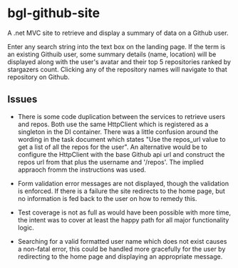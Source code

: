 # bgl-github-site
A .net MVC site to retrieve and display a summary of data on a Github user.

Enter any search string into the text box on the landing page.  If the term is an existing Githuib user, some summary details (name, location) will be displayed along with the user's avatar and their top 5 repositories ranked by stargazers count.  Clicking any of the repository names will navigate to that repository on Github.

## Issues
* There is some code duplication between the services to retrieve users and repos.  Both use the same HttpClient which is registered as a singleton in the DI container.  There was a little confusion around the wording in the task document which states "Use the repos_url value to get a list of all the repos for the user".  An alternative would be to configure the HttpClient with the base Github api url and construct the repos url from that plus the username and '/repos'.  The implied appraoch fromm the instructions was used.

* Form validation error messages are not displayed, though the validation is enforced.  If there is a failure the site redirects to the home page, but no information is fed back to the user on how to remedy this.

* Test coverage is not as full as would have been possible with more time, the intent was to cover at least the happy path for all major functionality logic.

* Searching for a valid formatted user name which does not exist causes a non-fatal error, this could be handled more gracefully for the user by redirecting to the home page and displaying an appropriate message.

